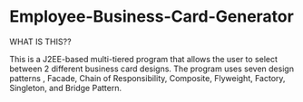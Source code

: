 Employee-Business-Card-Generator
=======================

WHAT IS THIS??

This is a J2EE-based multi-tiered program that allows the user to select between 2 different business card designs. 
The program uses seven design patterns , Facade, Chain of Responsibility, Composite, Flyweight, Factory, Singleton, and Bridge Pattern.
